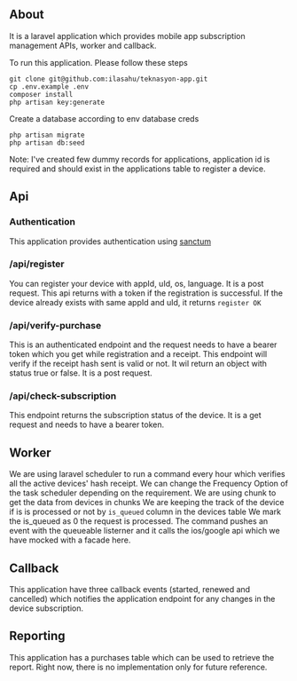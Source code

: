 
## About

It is a laravel application which provides mobile app subscription management APIs, worker and callback. 

To run this application. Please follow these steps
```
git clone git@github.com:ilasahu/teknasyon-app.git
cp .env.example .env
composer install
php artisan key:generate
```
Create a database according to env database creds

```
php artisan migrate
php artisan db:seed
```

Note: I've created few dummy records for applications, application id is required and should exist in the applications table to register a device.

## Api

### Authentication
This application provides authentication using [sanctum](https://laravel.com/docs/8.x/sanctum)

### /api/register
You can register your device with appId, uId, os, language. It is a post request.
This api returns with a token if the registration is successful.
If the device already exists with same appId and uId, it returns `register OK`

### /api/verify-purchase
This is an authenticated endpoint and the request needs to have a bearer token which you get while registration and a receipt. This endpoint will verify if the receipt hash sent is valid or not. It wil return an object with status true or false. It is a post request.

### /api/check-subscription
This endpoint returns the subscription status of the device. It is a get request and needs to have a bearer token.

## Worker
We are using laravel scheduler to run a command every hour which verifies all the active devices' hash receipt. 
We can change the Frequency Option of the task scheduler depending on the requirement.
We are using chunk to get the data from devices in chunks
We are keeping the track of the device if is is processed or not by `is_queued` column in the devices table
We mark the is_queued as 0 the request is processed.
The command pushes an event with the queueable listerner and it calls the ios/google api which we have mocked with a facade here.

## Callback
This application have three callback events (started, renewed and cancelled) which notifies the application endpoint for any changes in the device subscription.

## Reporting
This application has a purchases table which can be used to retrieve the report. Right now, there is no implementation only for future reference.


